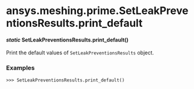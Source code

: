 <a id="ansys-meshing-prime-setleakpreventionsresults-print-default"></a>

# ansys.meshing.prime.SetLeakPreventionsResults.print_default

<a id="ansys.meshing.prime.SetLeakPreventionsResults.print_default"></a>

#### *static* SetLeakPreventionsResults.print_default()

Print the default values of `SetLeakPreventionsResults` object.

### Examples

```pycon
>>> SetLeakPreventionsResults.print_default()
```

<!-- !! processed by numpydoc !! -->
